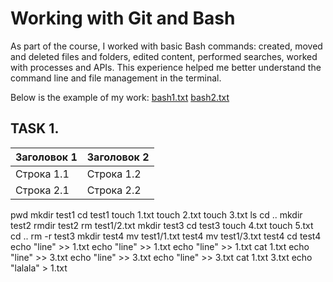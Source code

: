 # Working with Git and Bash
As part of the course, I worked with basic Bash commands: created, moved and deleted files and folders, edited content, performed searches, worked with processes and APIs. This experience helped me better understand the command line and file management in the terminal.

Below is the example of my work:
[bash1.txt](https://github.com/KseniiaPetrova923/git_bash/blob/main/bash1.txt)
[bash2.txt](https://github.com/KseniiaPetrova923/git_bash/blob/main/bash2.txt) 

## TASK 1.

| Заголовок 1 | Заголовок 2 |
|------------|------------|
| Строка 1.1 | Строка 1.2 |
| Строка 2.1 | Строка 2.2 |
pwd
mkdir test1
cd test1
touch 1.txt
touch 2.txt
touch 3.txt
ls
cd ..
mkdir test2
rmdir test2
rm test1/2.txt
mkdir test3
cd test3
touch 4.txt
touch 5.txt
cd .. 
rm -r test3
mkdir test4
mv test1/1.txt test4 
mv test1/3.txt test4
cd test4
echo "line" >> 1.txt
echo "line" >> 1.txt
echo "line" >> 1.txt
cat 1.txt
echo "line" >> 3.txt
echo "line" >> 3.txt
echo "line" >> 3.txt
cat 1.txt 3.txt
echo "lalala" > 1.txt
